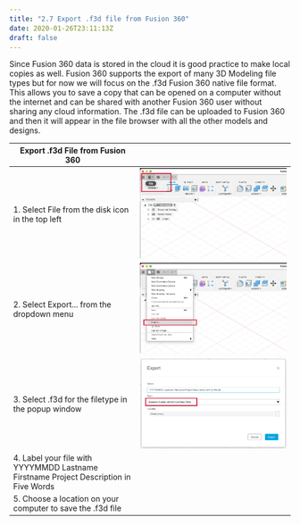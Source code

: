 ```yaml
---
title: "2.7 Export .f3d file from Fusion 360"
date: 2020-01-26T23:11:13Z
draft: false
---
```


Since Fusion 360 data is stored in the cloud it is good practice to make local copies as well. Fusion 360 supports the export of many 3D Modeling file types but for now we will focus on the .f3d Fusion 360 native file format. This allows you to save a copy that can be opened on a computer without the internet and can be shared with another Fusion 360 user without sharing any cloud information. The .f3d file can be uploaded to Fusion 360 and then it will appear in the file browser with all the other models and designs.

<div class="responsive-table-markdown">

| Export .f3d File from Fusion 360                                                      |                                                                                                                  |
| ------------------------------------------------------------------------------------- | ---------------------------------------------------------------------------------------------------------------- |
| 1. Select File from the disk icon in the top left                                     | ![Select file from the top left Fusion 360 menu](2023-01-fusion-360-select-file-menu-for-export.jpg)             |
| 2. Select Export... from the dropdown menu                                            | ![Select export from from the Fusion 360 menu](2023-02-fusion-360-select-export-from-menu-for-export.jpg)        |
| 3. Select .f3d for the filetype in the popup window                                   | ![Select f3d for filetype from popup menu](2023-03-fusion-360-select-f3d-for-file-type-from-menu-for-export.jpg) |
| 4. Label your file with YYYYMMDD Lastname Firstname Project Description in Five Words |                                                                                                                  |
| 5. Choose a location on your computer to save the .f3d file                           |                                                                                                                  |

</div>
